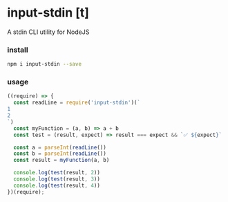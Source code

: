 # input-stdin [t]
A stdin CLI utility for NodeJS

### install
```bash
npm i input-stdin --save
```

### usage
```javascript
((require) => {
  const readLine = require('input-stdin')(`
1
2
`)
  const myFunction = (a, b) => a + b
  const test = (result, expect) => result === expect && `✅ ${expect}` || `🔴 ${expect}`

  const a = parseInt(readLine())
  const b = parseInt(readLine())
  const result = myFunction(a, b)

  console.log(test(result, 2))
  console.log(test(result, 3))
  console.log(test(result, 4))
})(require);
```
